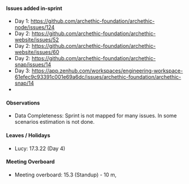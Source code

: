 #### Issues added in-sprint

- Day 1: https://github.com/archethic-foundation/archethic-node/issues/124
- Day 2: https://github.com/archethic-foundation/archethic-website/issues/52
- Day 2: https://github.com/archethic-foundation/archethic-website/issues/60
- Day 2: https://github.com/archethic-foundation/archethic-snap/issues/14
- Day 3: https://app.zenhub.com/workspaces/engineering-workspace-61efec9c93391c001e69a6dc/issues/archethic-foundation/archethic-snap/14
- 


#### Observations
- Data Completeness: Sprint is not mapped for many issues. In some scenarios estimation is not done.

#### Leaves / Holidays
- Lucy: 17.3.22 (Day 4)

#### Meeting Overboard
- Meeting overboard: 15.3 (Standup) - 10 m, 
